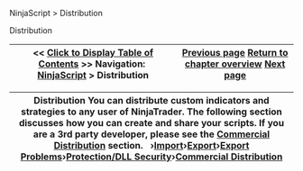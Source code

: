 ﻿
NinjaScript \> Distribution

Distribution

| \<\< [Click to Display Table of Contents](distribution.md) \>\> **Navigation:**     [NinjaScript](ninjascript-1.md) \> Distribution | [Previous page](ninjascript_best_practices-1.md) [Return to chapter overview](ninjascript-1.md) [Next page](considerations_for_compiled_assemblies-1.md) |
| --- | --- |

| Distribution You can distribute custom indicators and strategies to any user of NinjaTrader. The following section discusses how you can create and share your scripts. If you are a 3rd party developer, please see the [Commercial Distribution](commercial_distribution-1.md) section.   ›[Import](import-1.md)›[Export](export-1.md)›[Export Problems](export_problems-1.md)›[Protection/DLL Security](protection_dll_security-1.md)›[Commercial Distribution](commercial_distribution-1.md) |
| --- |
